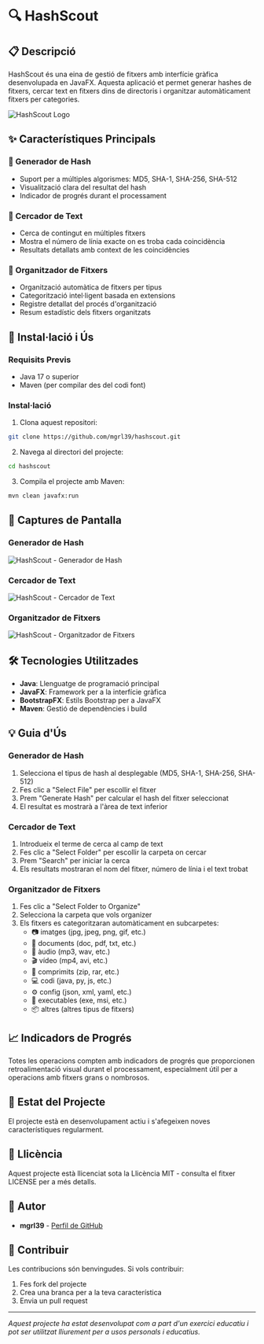 # 🔍 HashScout

## 📋 Descripció
HashScout és una eina de gestió de fitxers amb interfície gràfica desenvolupada en JavaFX. Aquesta aplicació et permet generar hashes de fitxers, cercar text en fitxers dins de directoris i organitzar automàticament fitxers per categories.

![HashScout Logo](https://via.placeholder.com/800x400?text=HashScout+Logo)

## ✨ Característiques Principals

### 🔐 Generador de Hash
- Suport per a múltiples algorismes: MD5, SHA-1, SHA-256, SHA-512
- Visualització clara del resultat del hash
- Indicador de progrés durant el processament

### 🔎 Cercador de Text
- Cerca de contingut en múltiples fitxers
- Mostra el número de línia exacte on es troba cada coincidència
- Resultats detallats amb context de les coincidències

### 📁 Organitzador de Fitxers
- Organització automàtica de fitxers per tipus
- Categorització intel·ligent basada en extensions
- Registre detallat del procés d'organització
- Resum estadístic dels fitxers organitzats

## 🚀 Instal·lació i Ús

### Requisits Previs
- Java 17 o superior
- Maven (per compilar des del codi font)

### Instal·lació
1. Clona aquest repositori:
```bash
git clone https://github.com/mgrl39/hashscout.git
```

2. Navega al directori del projecte:
```bash
cd hashscout
```

3. Compila el projecte amb Maven:
```bash
mvn clean javafx:run
```
## 📸 Captures de Pantalla

### Generador de Hash
![HashScout - Generador de Hash](https://via.placeholder.com/800x450?text=HashScout+-+Generador+de+Hash)

### Cercador de Text
![HashScout - Cercador de Text](https://via.placeholder.com/800x450?text=HashScout+-+Cercador+de+Text)

### Organitzador de Fitxers
![HashScout - Organitzador de Fitxers](https://via.placeholder.com/800x450?text=HashScout+-+Organitzador+de+Fitxers)

## 🛠️ Tecnologies Utilitzades
- **Java**: Llenguatge de programació principal
- **JavaFX**: Framework per a la interfície gràfica
- **BootstrapFX**: Estils Bootstrap per a JavaFX
- **Maven**: Gestió de dependències i build

## 💡 Guia d'Ús

### Generador de Hash
1. Selecciona el tipus de hash al desplegable (MD5, SHA-1, SHA-256, SHA-512)
2. Fes clic a "Select File" per escollir el fitxer
3. Prem "Generate Hash" per calcular el hash del fitxer seleccionat
4. El resultat es mostrarà a l'àrea de text inferior

### Cercador de Text
1. Introdueix el terme de cerca al camp de text
2. Fes clic a "Select Folder" per escollir la carpeta on cercar
3. Prem "Search" per iniciar la cerca
4. Els resultats mostraran el nom del fitxer, número de línia i el text trobat

### Organitzador de Fitxers
1. Fes clic a "Select Folder to Organize"
2. Selecciona la carpeta que vols organizer
3. Els fitxers es categoritzaran automàticament en subcarpetes:
   - 📷 imatges (jpg, jpeg, png, gif, etc.)
   - 📄 documents (doc, pdf, txt, etc.)
   - 🎵 àudio (mp3, wav, etc.)
   - 🎬 vídeo (mp4, avi, etc.)
   - 💾 comprimits (zip, rar, etc.)
   - 💻 codi (java, py, js, etc.)
   - ⚙️ config (json, xml, yaml, etc.)
   - 🔧 executables (exe, msi, etc.)
   - 📦 altres (altres tipus de fitxers)

## 📈 Indicadors de Progrés
Totes les operacions compten amb indicadors de progrés que proporcionen retroalimentació visual durant el processament, especialment útil per a operacions amb fitxers grans o nombrosos.

## 🔄 Estat del Projecte
El projecte està en desenvolupament actiu i s'afegeixen noves característiques regularment.

## 📝 Llicència
Aquest projecte està llicenciat sota la Llicència MIT - consulta el fitxer LICENSE per a més detalls.

## 👤 Autor
- **mgrl39** - [Perfil de GitHub](https://github.com/mgrl39)

## 🌟 Contribuir
Les contribucions són benvingudes. Si vols contribuir:
1. Fes fork del projecte
2. Crea una branca per a la teva característica
3. Envia un pull request

---

*Aquest projecte ha estat desenvolupat com a part d'un exercici educatiu i pot ser utilitzat lliurement per a usos personals i educatius.*
